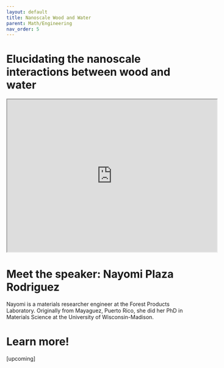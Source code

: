 ```yaml
---
layout: default
title: Nanoscale Wood and Water
parent: Math/Engineering
nav_order: 5
---
```


# Elucidating the nanoscale interactions between wood and water

<iframe width="550" height="400"
    src="https://youtube.com/embed/4UhqhPHb0z8">
</iframe>

# Meet the speaker: Nayomi Plaza Rodriguez

Nayomi is a materials researcher engineer at the Forest Products Laboratory. Originally from Mayaguez, Puerto Rico, she did her PhD in Materials Science at the University of Wisconsin-Madison.

# Learn more!

[upcoming]